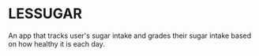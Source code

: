# LESSUGAR
An app that tracks user's sugar intake and grades their sugar intake based on how healthy it is each day.
